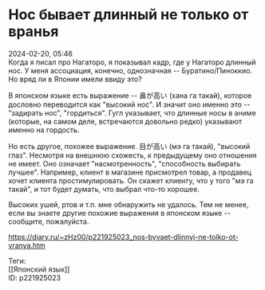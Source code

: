 Нос бывает длинный не только от вранья
=======================================

   
 2024-02-20, 05:46   
  Когда я писал про Нагаторо, я показывал кадр, где у Нагаторо длинный нос. У меня ассоциация, конечно, однозначная -- Буратино/Пиноккио. Но вряд ли в Японии имели ввиду это?   
   
 В японском языке есть выражение -- 鼻が高い (хана га такай), которое дословно переводится как "высокий нос". И значит оно именно это -- "задирать нос", "гордиться". Гугл указывает, что длинные носы в аниме (которые, на самом деле, встречаются довольно редко) указывают именно на гордость.   
   
 Но есть другое, похожее выражение. 目が高い (мэ га такай), "высокий глаз". Несмотря на внешнюю схожесть, к предыдущему оно отношения не имеет. Оно означает "насмотренность", "способность выбирать лучшее". Например, клиент в магазине присмотрел товар, а продавец хочет клиента простимулировать. Он скажет клиенту, что у того "мэ га такай", и тот будет думать, что выбрал что-то хорошее.   
   
 Высоких ушей, ртов и т.п. мне обнаружить не удалось. Тем не менее, если вы знаете другие похожие выражения в японском языке -- сообщите, пожалуйста.   
    
 <https://diary.ru/~zHz00/p221925023_nos-byvaet-dlinnyj-ne-tolko-ot-vranya.htm>   
   
 Теги:   
 [[Японский язык]]   
 ID: p221925023